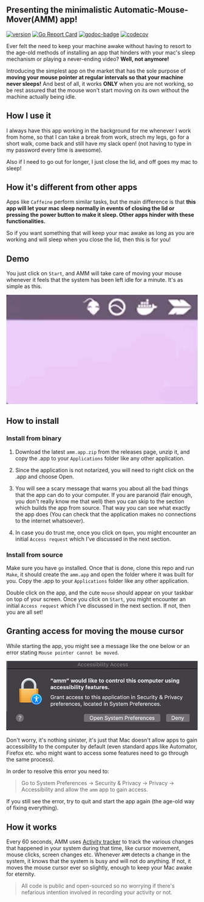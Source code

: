 ## Presenting the minimalistic Automatic-Mouse-Mover(AMM) app!

[![version][version-badge]][releases] [![Go Report Card](https://goreportcard.com/badge/github.com/prashantgupta24/automatic-mouse-mover)](https://goreportcard.com/report/github.com/prashantgupta24/automatic-mouse-mover) [![godoc-badge][godoc-badge]][godoc-link] [![codecov](https://codecov.io/gh/prashantgupta24/automatic-mouse-mover/branch/master/graph/badge.svg)](https://codecov.io/gh/prashantgupta24/automatic-mouse-mover)

Ever felt the need to keep your machine awake without having to resort to the age-old methods of installing an app that hinders with your mac's sleep mechanism or playing a never-ending video? **Well, not anymore!**

Introducing the simplest app on the market that has the sole purpose of **moving your mouse pointer at regular intervals so that your machine never sleeps!** And best of all, it works **ONLY** when you are not working, so be rest assured that the mouse won't start moving on its own without the machine actually being idle.

## How I use it

I always have this app working in the background for me whenever I work from home, so that I can take a break from work, strech my legs, go for a short walk, come back and still have my slack open! (not having to type in my password every time is awesome).

Also if I need to go out for longer, I just close the lid, and off goes my mac to sleep!

## How it's different from other apps

Apps like `Caffeine` perform similar tasks, but the main difference is that **this app will let your mac sleep normally in events of closing the lid or pressing the power button to make it sleep. Other apps hinder with these functionalities.**

So if you want something that will keep your mac awake as long as you are working and will sleep when you close the lid, then this is for you!

## Demo

You just click on `Start`, and AMM will take care of moving your mouse whenever it feels that the system has been left idle for a minute. It's as simple as this.

![](https://github.com/prashantgupta24/automatic-mouse-mover/blob/master/resources/amm-demo.gif)

## How to install

### Install from binary

1. Download the latest `amm.app.zip` from the releases page, unzip it, and copy the .app to your `Applications` folder like any other application.

1. Since the application is not notarized, you will need to right click on the .app and choose Open.

1. You will see a scary message that warns you about all the bad things that the app can do to your computer. If you are paranoid (fair enough, you don't really know me that well) then you can skip to the section which builds the app from source. That way you can see what exactly the app does (You can check that the application makes no connections to the internet whatsoever).

1. In case you do trust me, once you click on `Open`, you might encounter an initial `Access request` which I've discussed in the next section.

### Install from source

Make sure you have `go` installed. Once that is done, clone this repo and run `Make`, it should create the `amm.app` and open the folder where it was built for you. Copy the .app to your `Applications` folder like any other application.

Double click on the app, and the cute `mouse` should appear on your taskbar on top of your screen. Once you click on `Start`, you might encounter an initial `Access request` which I've discussed in the next section. If not, then you are all set!

## Granting access for moving the mouse cursor

While starting the app, you might see a message like the one below or an error stating `Mouse pointer cannot be moved`.

![](https://github.com/prashantgupta24/automatic-mouse-mover/blob/master/resources/request.jpg)

Don't worry, it's nothing sinister, it's just that Mac doesn't allow apps to gain accessibility to the computer by default (even standard apps like Automator, Firefox etc. who might want to access some features need to go through the same process).

In order to resolve this error you need to:

> Go to System Preferences -> Security & Privacy -> Privacy -> Accessibility and allow the `amm` app to gain access.

If you still see the error, try to quit and start the app again (the age-old way of fixing everything).

## How it works

Every 60 seconds, AMM uses [Activity tracker](https://github.com/prashantgupta24/activity-tracker) to track the various changes that happened in your system during that time, like cursor movement, mouse clicks, screen changes etc. Whenever `AMM` detects a change in the system, it knows that the system is busy and will not do anything. If not, it moves the mouse cursor ever so slightly, enough to keep your Mac awake for eternity.

> All code is public and open-sourced so no worrying if there's nefarious intention involved in recording your activity or not.

[version-badge]: https://img.shields.io/github/release/prashantgupta24/automatic-mouse-mover.svg
[releases]: https://github.com/prashantgupta24/automatic-mouse-mover/releases
[godoc-badge]: https://img.shields.io/badge/godoc-reference-blue.svg
[godoc-link]: https://godoc.org/github.com/prashantgupta24/automatic-mouse-mover/pkg/mousemover
